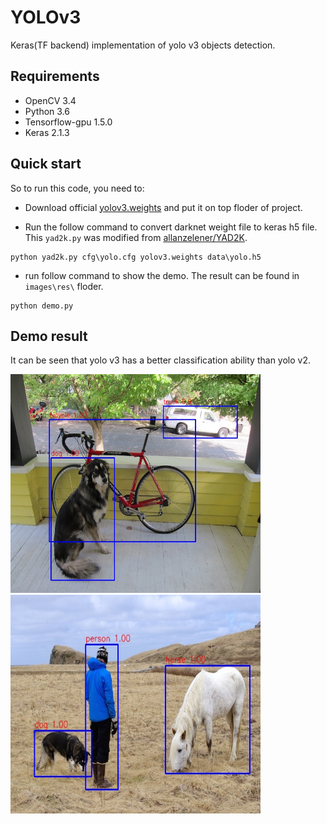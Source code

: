 # YOLOv3
Keras(TF backend) implementation of yolo v3 objects detection. 



## Requirements
- OpenCV 3.4
- Python 3.6    
- Tensorflow-gpu 1.5.0  
- Keras 2.1.3

## Quick start

So to run this code, you need to:

- Download official [yolov3.weights](https://pjreddie.com/media/files/yolov3.weights) and put it on top floder of project.

- Run the follow command to convert darknet weight file to keras h5 file. This `yad2k.py` was modified from [allanzelener/YAD2K](https://github.com/allanzelener/YAD2K).
```
python yad2k.py cfg\yolo.cfg yolov3.weights data\yolo.h5
```

- run follow command to show the demo. The result can be found in `images\res\` floder.
```
python demo.py
```

## Demo result

It can be seen that yolo v3 has a better classification ability than yolo v2.

<img width="400" height="350" src="/images/res/dog.jpg"/><img width="400" height="350" src="/images/res/person.jpg"/>

